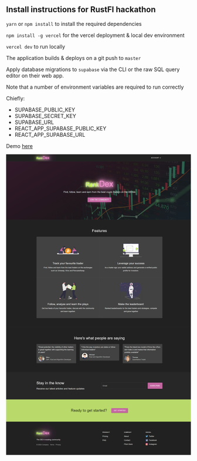 ## Install instructions for RustFI hackathon


`yarn` or `npm install` to install the required dependencies

`npm install -g vercel` for the vercel deployment & local dev environment

`vercel dev` to run locally

The application builds & deploys on a git push to `master`

Apply database migrations to `supabase` via the CLI or the raw SQL query editor on their web app.

Note that a number of environment variables are required to run correctly

Chiefly: 
 - SUPABASE_PUBLIC_KEY
 - SUPABASE_SECRET_KEY
 - SUPABASE_URL
 - REACT_APP_SUPABASE_PUBLIC_KEY
 - REACT_APP_SUPABASE_URL

Demo [here](https://rankdex.vercel.app/)


![screenshot](public/screenshot.png "a title")
